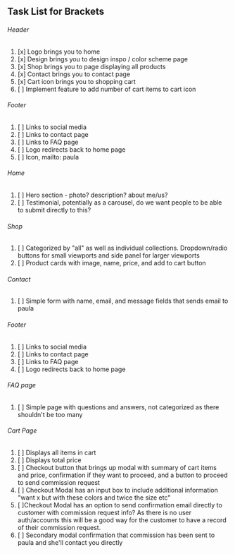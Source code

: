 ## Task List for Brackets

###### Header

1. [x] Logo brings you to home
2. [x] Design brings you to design inspo / color scheme page
3. [x] Shop brings you to page displaying all products
4. [x] Contact brings you to contact page
5. [x] Cart icon brings you to shopping cart
6. [ ] Implement feature to add number of cart items to cart icon


###### Footer

1. [ ]  Links to social media
2. [ ]  Links to contact page
3. [ ]  Links to FAQ page
4. [ ]  Logo redirects back to home page
5. [ ]  Icon, mailto: paula

###### Home

1. [ ]  Hero section - photo? description? about me/us?
2. [ ]  Testimonial, potentially as a carousel, do we want people to be able to submit directly to this? 

###### Shop

1. [ ]  Categorized by "all" as well as individual collections. Dropdown/radio buttons for small viewports and side panel for larger viewports
2. [ ]  Product cards with image, name, price, and add to cart button

###### Contact

1. [ ]  Simple form with name, email, and message fields that sends email to paula

###### Footer

1. [ ]  Links to social media
2. [ ]  Links to contact page
3. [ ]  Links to FAQ page
4. [ ]  Logo redirects back to home page

###### FAQ page

1. [ ]  Simple page with questions and answers, not categorized as there shouldn't be too many

###### Cart Page

1. [ ]  Displays all items in cart
2. [ ]  Displays total price
3. [ ]  Checkout button that brings up modal with summary of cart items and price, confirmation if they want to proceed, and a button to proceed to send commission request
4. [ ]  Checkout Modal has an input box to include additional information "want x but with these colors and twice the size etc" 
5. [ ]Checkout Modal has an option to send confirmation email directly to customer with commission request info? As there is no user auth/accounts this will be a good way for the customer to have a record of their commission request.
6. [ ]  Secondary modal confirmation that commission has been sent to paula and she'll contact you directly